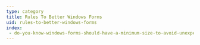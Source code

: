 ```yaml
---
type: category
title: Rules To Better Windows Forms
uid: rules-to-better-windows-forms
index:
 - do-you-know-windows-forms-should-have-a-minimum-size-to-avoid-unexpected-ui-behavior
---
```




